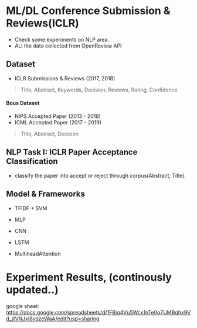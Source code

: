# ML/DL Conference Submission & Reviews(ICLR)
* Check some experiments on NLP area.
* ALl the data collected from OpenReview API

## Dataset
* ICLR Submissions & Reviews (2017, 2018)
> Title, Abstract, Keywords, Decision, Reviews, Rating, Confidence 

#### Bous Dataset
* NIPS Accepted Paper (2013 - 2018)
* ICML Accepted Paper (2017 - 2019)
> Title, Abstract, Decision

## NLP Task I: ICLR Paper Acceptance Classification
* classify the paper into accept or reject through corpus(Abstract, Title). 

## Model & Frameworks
* TFIDF + SVM

* MLP
* CNN
* LSTM
* MultiheadAttention

# Experiment Results, (continously updated..)
google sheet: https://docs.google.com/spreadsheets/d/1FBjq4Vu5Wcx1nTe0o7UMBqhx9Vd_jtVNJxI8vqzeWaA/edit?usp=sharing
